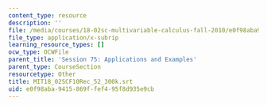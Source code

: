 ```yaml
---
content_type: resource
description: ''
file: /media/courses/18-02sc-multivariable-calculus-fall-2010/e0f98aba9415869ffef495f8d935e9cb_MIT18_02SCF10Rec_52_300k.srt
file_type: application/x-subrip
learning_resource_types: []
ocw_type: OCWFile
parent_title: 'Session 75: Applications and Examples'
parent_type: CourseSection
resourcetype: Other
title: MIT18_02SCF10Rec_52_300k.srt
uid: e0f98aba-9415-869f-fef4-95f8d935e9cb
---
```

